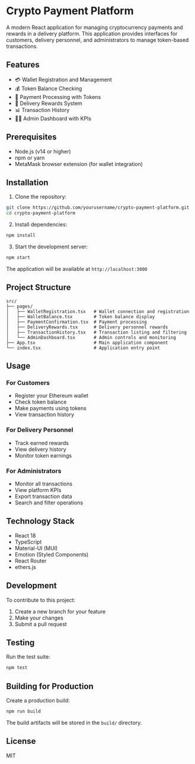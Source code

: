# Crypto Payment Platform

A modern React application for managing cryptocurrency payments and rewards in a delivery platform. This application provides interfaces for customers, delivery personnel, and administrators to manage token-based transactions.

## Features

- 💳 Wallet Registration and Management
- 💰 Token Balance Checking
- 🛒 Payment Processing with Tokens
- 🚚 Delivery Rewards System
- 📊 Transaction History
- 👨‍💼 Admin Dashboard with KPIs

## Prerequisites

- Node.js (v14 or higher)
- npm or yarn
- MetaMask browser extension (for wallet integration)

## Installation

1. Clone the repository:
```bash
git clone https://github.com/yourusername/crypto-payment-platform.git
cd crypto-payment-platform
```

2. Install dependencies:
```bash
npm install
```

3. Start the development server:
```bash
npm start
```

The application will be available at `http://localhost:3000`

## Project Structure

```
src/
├── pages/
│   ├── WalletRegistration.tsx   # Wallet connection and registration
│   ├── WalletBalance.tsx        # Token balance display
│   ├── PaymentConfirmation.tsx  # Payment processing
│   ├── DeliveryRewards.tsx      # Delivery personnel rewards
│   ├── TransactionHistory.tsx   # Transaction listing and filtering
│   └── AdminDashboard.tsx       # Admin controls and monitoring
├── App.tsx                      # Main application component
└── index.tsx                    # Application entry point
```

## Usage

### For Customers
- Register your Ethereum wallet
- Check token balance
- Make payments using tokens
- View transaction history

### For Delivery Personnel
- Track earned rewards
- View delivery history
- Monitor token earnings

### For Administrators
- Monitor all transactions
- View platform KPIs
- Export transaction data
- Search and filter operations

## Technology Stack

- React 18
- TypeScript
- Material-UI (MUI)
- Emotion (Styled Components)
- React Router
- ethers.js

## Development

To contribute to this project:

1. Create a new branch for your feature
2. Make your changes
3. Submit a pull request

## Testing

Run the test suite:

```bash
npm test
```

## Building for Production

Create a production build:

```bash
npm run build
```

The build artifacts will be stored in the `build/` directory.

## License

MIT
